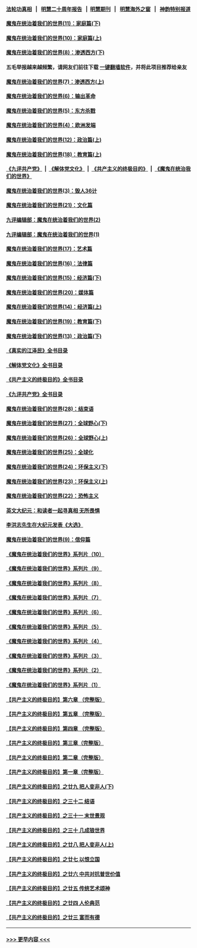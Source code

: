 #### [法轮功真相](https://github.com/gfw-breaker/truth/blob/master/README.md?t=0) &nbsp;&nbsp;|&nbsp;&nbsp; [明慧二十周年报告](https://github.com/gfw-breaker/mh-reports/blob/master/README.md?t=0) &nbsp;&nbsp;|&nbsp;&nbsp;[明慧期刊](https://github.com/gfw-breaker/mh-qikan) &nbsp;&nbsp;|&nbsp;&nbsp; [明慧海外之窗](https://github.com/gfw-breaker/mh-news/blob/master/README.md?t=0) &nbsp;&nbsp;|&nbsp;&nbsp; [神韵特别报道](https://github.com/gfw-breaker/mh-news/blob/master/shenyun.md?t=0)
#### [魔鬼在统治着我们的世界(11)：家庭篇(下)](../pages/nsc422/n10440961.md?t=11251501) 
#### [魔鬼在统治着我们的世界(10)：家庭篇(上)](../pages/nsc422/n10435448.md?t=11251501) 
#### [魔鬼在统治着我们的世界(8)：渗透西方(下)](../pages/nsc422/n10429603.md?t=11251501) 
#### 五毛举报越来越频繁，请网友们前往下载 [一键翻墙软件](https://github.com/gfw-breaker/ssr-accounts)，并将此项目推荐给亲友
#### [魔鬼在统治着我们的世界(7)：渗透西方(上)](../pages/nsc422/n10426013.md?t=11251501) 
#### [魔鬼在统治着我们的世界(6)：输出革命](../pages/nsc422/n10421536.md?t=11251501) 
#### [魔鬼在统治着我们的世界(5)：东方杀戮](../pages/nsc422/n10417707.md?t=11251501) 
#### [魔鬼在统治着我们的世界(4)：欧洲发端](../pages/nsc422/n10414890.md?t=11251501) 
#### [魔鬼在统治着我们的世界(12)：政治篇(上)](../pages/nsc422/n10444576.md?t=11251501) 
#### [魔鬼在统治着我们的世界(18)：教育篇(上)](../pages/nsc422/n10526970.md?t=11251501) 
#### [《九评共产党》](https://github.com/begood0513/9ping.md/blob/master/README.md) &nbsp;|&nbsp; [《解体党文化》](../../../../jtdwh.md/blob/master/README.md)  &nbsp;|&nbsp; [《共产主义的终极目的》](../../../../gczydzjmd.md/blob/master/README.md) &nbsp;|&nbsp; [《魔鬼在统治我们的世界》](../../../../mgztzwmdsj.md/blob/master/README.md) 
#### [魔鬼在统治着我们的世界(3)：毁人36计](../pages/nsc422/n10411583.md?t=11251501) 
#### [魔鬼在统治着我们的世界(21)：文化篇](../pages/nsc422/n10597706.md?t=11251501) 
#### [九评编辑部：魔鬼在统治着我们的世界(2)](../pages/nsc422/n10410036.md?t=11251501) 
#### [九评编辑部：魔鬼在统治着我们的世界(1)](../pages/nsc422/n10406825.md?t=11251501) 
#### [魔鬼在统治着我们的世界(17)：艺术篇](../pages/nsc422/n10499093.md?t=11251501) 
#### [魔鬼在统治着我们的世界(16)：法律篇](../pages/nsc422/n10485969.md?t=11251501) 
#### [魔鬼在统治着我们的世界(15)：经济篇(下)](../pages/nsc422/n10469975.md?t=11251501) 
#### [魔鬼在统治着我们的世界(20)：媒体篇](../pages/nsc422/n10586579.md?t=11251501) 
#### [魔鬼在统治着我们的世界(14)：经济篇(上)](../pages/nsc422/n10457370.md?t=11251501) 
#### [魔鬼在统治着我们的世界(19)：教育篇(下)](../pages/nsc422/n10564808.md?t=11251501) 
#### [魔鬼在统治着我们的世界(13)：政治篇(下)](../pages/nsc422/n10448270.md?t=11251501) 
#### [《真实的江泽民》全书目录](../pages/nsc422/n13721399.md?t=11251501) 
#### [《解体党文化》全书目录](../pages/nsc422/n13721157.md?t=11251501) 
#### [《共产主义的终极目的》全书目录](../pages/nsc422/n13721048.md?t=11251501) 
#### [《九评共产党》全书目录](../pages/nsc422/n13708085.md?t=11251501) 
#### [魔鬼在统治着我们的世界(28)：结束语](../pages/nsc422/n10936246.md?t=11251501) 
#### [魔鬼在统治着我们的世界(27)：全球野心(下)](../pages/nsc422/n10928319.md?t=11251501) 
#### [魔鬼在统治着我们的世界(26)：全球野心(上)](../pages/nsc422/n10900318.md?t=11251501) 
#### [魔鬼在统治着我们的世界(25)：全球化](../pages/nsc422/n10788205.md?t=11251501) 
#### [魔鬼在统治着我们的世界(24)：环保主义(下)](../pages/nsc422/n10695307.md?t=11251501) 
#### [魔鬼在统治着我们的世界(23)：环保主义(上)](../pages/nsc422/n10688613.md?t=11251501) 
#### [魔鬼在统治着我们的世界(22)：恐怖主义](../pages/nsc422/n10614727.md?t=11251501) 
#### [英文大纪元：和读者一起寻真相 无所畏惧](../pages/nsc422/n12542027.md?t=11251501) 
#### [李洪志先生在大纪元发表《大选》](../pages/nsc422/n12534746.md?t=11251501) 
#### [魔鬼在统治着我们的世界(9)：信仰篇](../pages/nsc422/n10432159.md?t=11251501) 
#### [《魔鬼在统治着我们的世界》系列片（10）](../pages/nsc422/n12292670.md?t=11251501) 
#### [《魔鬼在统治着我们的世界》系列片（9）](../pages/nsc422/n12290859.md?t=11251501) 
#### [《魔鬼在统治着我们的世界》系列片（8）](../pages/nsc422/n12287445.md?t=11251501) 
#### [《魔鬼在统治着我们的世界》系列片（7）](../pages/nsc422/n12283425.md?t=11251501) 
#### [《魔鬼在统治着我们的世界》系列片（6）](../pages/nsc422/n12282314.md?t=11251501) 
#### [《魔鬼在统治着我们的世界》系列片（5）](../pages/nsc422/n12281419.md?t=11251501) 
#### [《魔鬼在统治着我们的世界》系列片（4）](../pages/nsc422/n12274024.md?t=11251501) 
#### [《魔鬼在统治着我们的世界》系列片（3）](../pages/nsc422/n12271322.md?t=11251501) 
#### [《魔鬼在统治着我们的世界》系列片（2）](../pages/nsc422/n12269049.md?t=11251501) 
#### [《魔鬼在统治着我们的世界》系列片（1）](../pages/nsc422/n12267575.md?t=11251501) 
#### [【共产主义的终极目的】第六章 （完整版）](../pages/nsc422/n11428913.md?t=11251501) 
#### [【共产主义的终极目的】第五章 （完整版）](../pages/nsc422/n11428912.md?t=11251501) 
#### [【共产主义的终极目的】第四章 （完整版）](../pages/nsc422/n11428907.md?t=11251501) 
#### [【共产主义的终极目的】第三章（完整版）](../pages/nsc422/n11428848.md?t=11251501) 
#### [【共产主义的终极目的】第二章（完整版）](../pages/nsc422/n11428831.md?t=11251501) 
#### [【共产主义的终极目的】第一章（完整版）](../pages/nsc422/n11417651.md?t=11251501) 
#### [【共产主义的终极目的】之廿九 把人变非人(下)](../pages/nsc422/n11344140.md?t=11251501) 
#### [【共产主义的终极目的】之三十二 结语](../pages/nsc422/n11360535.md?t=11251501) 
#### [【共产主义的终极目的】之三十一 末世景观](../pages/nsc422/n11351129.md?t=11251501) 
#### [【共产主义的终极目的】之三十 几成狼世界](../pages/nsc422/n11348280.md?t=11251501) 
#### [【共产主义的终极目的】之廿八 把人变非人(上)](../pages/nsc422/n11340492.md?t=11251501) 
#### [【共产主义的终极目的】之廿七 以恨立国](../pages/nsc422/n11336944.md?t=11251501) 
#### [【共产主义的终极目的】之廿六 中共对抗普世价值](../pages/nsc422/n11324785.md?t=11251501) 
#### [【共产主义的终极目的】之廿五 传统艺术颂神](../pages/nsc422/n11296396.md?t=11251501) 
#### [【共产主义的终极目的】之廿四 人伦典范](../pages/nsc422/n11296397.md?t=11251501) 
#### [【共产主义的终极目的】之廿三 富而有德](../pages/nsc422/n11283598.md?t=11251501) 

----
#### [ >>> 更早内容 <<< ](../indexes/nsc422-earlier.md)
